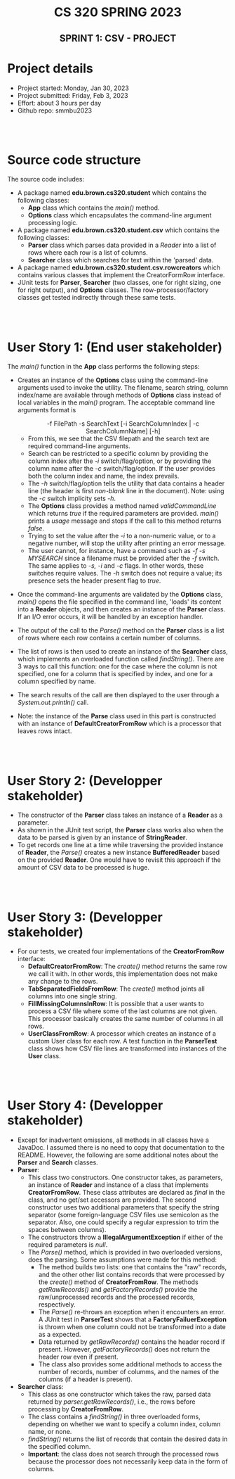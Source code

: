 # <center> CS 320 SPRING 2023 </center>
## <center> SPRINT 1: CSV - PROJECT </center>

# Project details
* Project started: Monday, Jan 30, 2023
* Project submitted: Friday, Feb 3, 2023
* Effort: about 3 hours per day
* Github repo: smmbu2023
<br>
<br>

# Source code structure
The source code includes:
* A package named __edu.brown.cs320.student__ which contains the following classes:
    * __App__ class which contains the _main()_ method.
    * __Options__ class which encapsulates the command-line argument processing logic.
* A package named __edu.brown.cs320.student.csv__ which contains the following classes:
    * __Parser__ class which parses data provided in a _Reader_ into a list of rows where each row is a list of columns. 
    * __Searcher__ class which searches for text within the 'parsed' data.
* A package named __edu.brown.cs320.student.csv.rowcreators__ which contains various classes that implement the CreatorFormRow interface.
* JUnit tests for __Parser__, __Searcher__ (two classes, one for right sizing, one for right output), and __Options__ classes.  The row-processor/factory classes get tested indirectly through these same tests.
<br>
<br>

# User Story 1: (End user stakeholder)
The _main()_ function in the __App__ class performs the following steps:
* Creates an instance of the __Options__ class using the command-line arguments used to invoke the utility. The filename, search string, column index/name are available through methods of __Options__ class instead of local variables in the _main()_ program. The acceptable command line arguments format is<br> 
    <center>-f FilePath -s SearchText [-i SearchColumnIndex | -c SearchColumnName] [-h]  </center>

    * From this, we see that the CSV filepath and the search text are required command-line arguments.
    * Search can be restricted to a specific column by providing the column index after the _-i_ switch/flag/option, or by providing the column name after the _-c_ switch/flag/option.  If the user provides both the column index and name, the index prevails.
    * The _-h_ switch/flag/option tells the utility that data contains a header line (the header is first _non-blank_ line in the document).  Note: using the _-c_ switch implicity sets _-h_.
    * The __Options__ class provides a method named _validCommandLine_ which returns _true_ if the required parameters are provided.  _main()_ prints a _usage_ message and stops if the call to this method returns _false_.
    * Trying to set the value after the _-i_ to a non-numeric value, or to a negative number, will stop the utility after printing an error message.
    * The user cannot, for instance, have a command such as _-f -s MYSEARCH_ since a filename must be provided after the _-f_ switch.  The same applies to _-s, -i_ and _-c_ flags.  In other words, these switches require values.  The _-h_ switch does not require a value; its presence sets the header present flag to _true_.
* Once the command-line arguments are validated by the __Options__ class, _main()_ opens the file specified in the command line, 'loads' its content into a __Reader__ objects, and then creates an instance of the __Parser__ class. If an I/O error occurs, it will be handled by an exception handler.
* The output of the call to the _Parse()_ method on the __Parser__ class is a list of rows where each row contains a certain number of columns.
*  The list of rows is then used to create an instance of the __Searcher__ class, which implements an overloaded function called _findString()_.  There are 3 ways to call this function: one for the case where the column is not specified, one for a column that is specified by index, and one for a column specified by name.
* The search results of the call are then displayed to the user through a _System.out.println()_ call.
* Note: the instance of the __Parse__  class used in this part is constructed with an instance of __DefaultCreatorFromRow__ which is a processor that leaves rows intact.

<br>
<br>

# User Story 2: (Developper stakeholder)
* The constructor of the __Parser__ class takes an instance of a __Reader__ as a parameter.
* As shown in the JUnit test script, the __Parser__ class works also when the data to be parsed is given by an instance of __StringReader__.
* To get records one line at a time while traversing the provided instance of __Reader__, the _Parse()_ creates a new instance __BufferedReader__ based on the provided __Reader__.  One would have to revisit this approach if the amount of CSV data to be processed is huge.
<br>
<br>

# User Story 3: (Developper stakeholder)
* For our tests, we created four implementations of the __CreatorFromRow__ interface:
    * __DefaultCreatorFromRow__: The _create()_ method returns the same row we call it with.  In other words, this implementation does not make any change to the rows.
    * __TabSeparatedFieldsFromRow__: The _create()_ method joints all columns into one single string.
    * __FillMissingColumnsInRow__: It is possible that a user wants to process a CSV file where some of the last columns are not given.  This processor basically creates the same number of columns in all rows.
    * __UserClassFromRow__: A processor which creates an instance of a custom User class for each row.  A test function in the __ParserTest__ class shows how CSV file lines are transformed into instances of the __User__ class. 
<br>
<br>

# User Story 4: (Developper stakeholder)
* Except for inadvertent omissions, all methods in all classes have a JavaDoc.  I assumed there is no need to copy that documentation to the README.  However, the following are some additional notes about the __Parser__ and __Search__ classes.
* __Parser__:
    * This class two constructors.  One constructor takes, as parameters, an instance of __Reader__ and instance of a class that implements __CreatorFromRow__.  These class attributes are declared as _final_ in the class, and no get/set accessors are provided.  The second constructor uses two additional parameters that specify the string separator (some foreign-language CSV files use semicolon as the separator.  Also, one could specify a regular expression to trim the spaces between columns).
    * The constructors throw a __IllegalArgumentException__ if either of the required parameters is _null_.
    * The _Parse()_ method, which is provided in two overloaded versions, does the parsing.  Some assumptions were made for this method:
        * The method builds two lists: one that contains the "raw" records, and the other other list contains records that were processed by the _create()_ method of  __CreatorFromRow__.  The methods _getRawRecords()_ and _getFactoryRecords()_ provide the raw/unprocessed records and the processed records, respectively.
        * The _Parse()_ re-throws an exception when it encounters an error. A JUnit test in __ParserTest__ shows that a __FactoryFailuerException__ is thrown when one column could not be transformed into a date as a expected.
        * Data returned by _getRawRecords()_ contains the header record if present.  However, _getFactoryRecords()_ does not return the header row even if present.
        * The class also provides some additional methods to access the number of records, number of columms, and the names of the columns (if a header is present).
* __Searcher__ class:
    * This class as one constructor which takes the raw, parsed data returned by _parser.getRawRecords()_, i.e., the rows before processing by __CreatorFromRow__.
    * The class contains a _findString()_ in three overloaded forms, depending on whether we want to specify a column index, column name, or none.
    * _findString()_ returns the list of records that contain the desired data in the specified column.
    * **Important**: the class does not search through the processed rows because the processor does not necessarily keep data in the form of columns.

